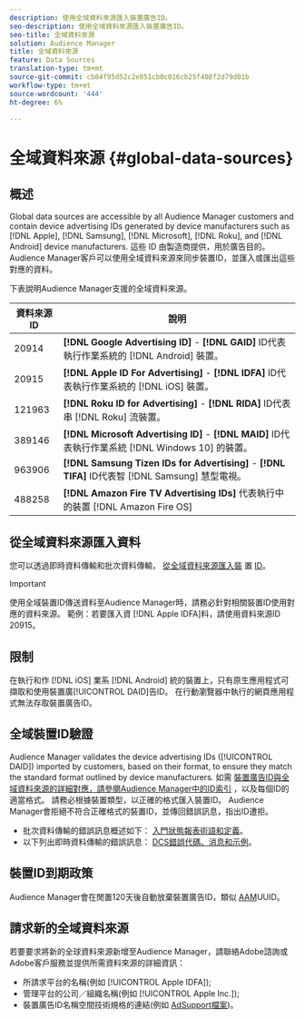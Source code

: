 ```yaml
---
description: 使用全域資料來源匯入裝置廣告ID。
seo-description: 使用全域資料來源匯入裝置廣告ID。
seo-title: 全域資料來源
solution: Audience Manager
title: 全域資料來源
feature: Data Sources
translation-type: tm+mt
source-git-commit: cb84f95d52c2e851cb0c016cb25f408f2d79d01b
workflow-type: tm+mt
source-wordcount: '444'
ht-degree: 6%

---
```



# 全域資料來源 {#global-data-sources}

## 概述

Global data sources are accessible by all Audience Manager customers and contain device advertising IDs generated by device manufacturers such as [!DNL Apple], [!DNL Samsung], [!DNL Microsoft], [!DNL Roku], and [!DNL Android] device manufacturers. 這些 ID 由製造商提供，用於廣告目的。Audience Manager客戶可以使用全域資料來源來同步裝置ID，並匯入或匯出這些對應的資料。

下表說明Audience Manager支援的全域資料來源。

| 資料來源ID | 說明 |
|---|---|
| 20914 | **[!DNL Google Advertising ID]** - **[!DNL GAID]** ID代表執行作業系統的 [!DNL Android] 裝置。 |
| 20915 | **[!DNL Apple ID For Advertising]** - **[!DNL IDFA]** ID代表執行作業系統的 [!DNL iOS] 裝置。 |
| 121963 | **[!DNL Roku ID for Advertising]** - **[!DNL RIDA]** ID代表串 [!DNL Roku] 流裝置。 |
| 389146 | **[!DNL Microsoft Advertising ID]** - **[!DNL MAID]** ID代表執行作業系統 [!DNL Windows 10] 的裝置。 |
| 963906 | **[!DNL Samsung Tizen IDs for Advertising]** - **[!DNL TIFA]** ID代表智 [!DNL Samsung] 慧型電視。 |
| 488258 | **[!DNL Amazon Fire TV Advertising IDs]** 代表執行中的裝置 [!DNL Amazon Fire OS] |

## 從全域資料來源匯入資料

您可以透過即時資料傳輸和批次資料傳輸， [從全域資料來源匯入裝](../integration/sending-audience-data/real-time-data-integration/real-time-data-transfer.md) 置 [ID](../integration/sending-audience-data/batch-data-transfer-explained/batch-data-transfer-explained.md)。

>[!IMPORTANT]
>
>使用全域裝置ID傳送資料至Audience Manager時，請務必針對相關裝置ID使用對應的資料來源。 範例：若要匯入資 [!DNL Apple IDFA]料，請使用資料來源ID 20915。

## 限制

在執行和作 [!DNL iOS] 業系 [!DNL Android] 統的裝置上，只有原生應用程式可擷取和使用裝置廣[!UICONTROL DAID]告ID。 在行動瀏覽器中執行的網頁應用程式無法存取裝置廣告ID。

## 全域裝置ID驗證

Audience Manager validates the device advertising IDs ([!UICONTROL DAID]) imported by customers, based on their format, to ensure they match the standard format outlined by device manufacturers. 如需 [裝置廣告ID與全域資料來源的詳細對應，請參閱Audience Manager中的ID索引](../reference/ids-in-aam.md) ，以及每個ID的適當格式。 請務必根據裝置類型，以正確的格式匯入裝置ID。 Audience Manager會拒絕不符合正確格式的裝置ID，並傳回錯誤訊息，指出ID遭拒。

* 批次資料傳輸的錯誤訊息概述如下： [入門狀態報表術語和定義](../reporting/onboarding-status-report.md#report-terms-conditions)。
* 以下列出即時資料傳輸的錯誤訊息： [DCS錯誤代碼、消息和示例](../api/dcs-intro/dcs-api-reference/dcs-error-codes.md)。

## 裝置ID到期政策

Audience Manager會在閒置120天後自動放棄裝置廣告ID，類似 [AAM](../faq/faq-privacy.md)UUID。

## 請求新的全域資料來源

若要要求將新的全球資料來源新增至Audience Manager，請聯絡Adobe諮詢或Adobe客戶服務並提供所需資料來源的詳細資訊：

* 所請求平台的名稱(例如 [!UICONTROL Apple IDFA]);
* 管理平台的公司／組織名稱(例如 [!UICONTROL Apple Inc.]);
* 裝置廣告ID名稱空間技術規格的連結(例如 [AdSupport檔案](https://developer.apple.com/documentation/adsupport))。